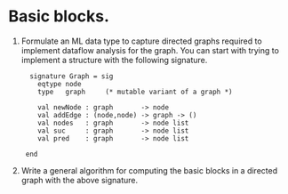 # Basic blocks.

1. Formulate an ML data type to capture directed graphs required to
   implement dataflow analysis for the graph. You can start with trying to
   implement a structure with the following signature.

         signature Graph = sig
           eqtype node
           type   graph     (* mutable variant of a graph *)

           val newNode : graph       -> node
           val addEdge : (node,node) -> graph -> ()
           val nodes   : graph       -> node list
           val suc     : graph       -> node list
           val pred    : graph       -> node list

        end


2. Write a general algorithm for computing the basic blocks in a
   directed graph with the above signature.


[smlnj-lib]: <https://www.classes.cs.uchicago.edu/archive/2015/spring/22620-1/smlnj-lib.html>
